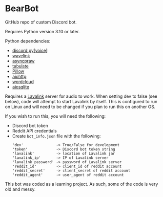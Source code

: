 # BearBot
GitHub repo of custom Discord bot.

Requires Python version 3.10 or later.

Python dependencies:
- [discord.py[voice]](https://github.com/Rapptz/discord.py)
- [wavelink](https://github.com/PythonistaGuild/Wavelink)
- [asyncpraw](https://github.com/praw-dev/asyncpraw)
- [tabulate](https://github.com/astanin/python-tabulate)
- [Pillow](https://github.com/python-pillow/Pillow)
- [aiohttp](https://github.com/aio-libs/aiohttp)
- [wordcloud](https://github.com/amueller/word_cloud)
- [aiosqlite](https://github.com/omnilib/aiosqlite)

Requires a [Lavalink](https://github.com/lavalink-devs/Lavalink) server for audio to work.
When setting dev to false (see below), code will attempt to start Lavalink by itself.
This is configured to run on Linux and will need to be changed if you plan to run this on another OS.

If you wish to run this, you will need the following:
- Discord bot token
- Reddit API credentials
- Create `bot_info.json` file with the following:
  ```
  'dev'               -> True/False for development
  'token'             -> Discord bot token string
  'lavalink'          -> location of Lavalink jar
  'lavalink_ip'       -> IP of Lavalink server
  'lavalink_password' -> password of Lavalink server
  'reddit_id'         -> client_id of reddit account
  'reddit_secret'     -> client_secret of reddit account
  'reddit_agent'      -> user_agent of reddit account
   ```
This bot was coded as a learning project. As such, some of the code is very old and messy.